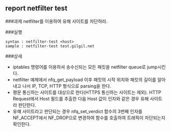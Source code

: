 ## report netfilter test
###과제
netfilter를 이용하여 유해 사이트를 차단하라.

###실행
```
syntax : netfilter-test <host>
sample : netfilter-test test.gilgil.net
```
###상세
- iptables 명령어를 이용하셔 송수신되는 모든 패킷을 netfilter queue로 jump시킨다.
- netfilter 예제에서 nfq_get_payload 이후 패킷의 시작 위치와 패킷의 길이를 알아내고 나서 IP, TCP, HTTP 형식으로 parsing을 한다.
- 평문 통신하는 사이트를 대상으로 한다(HTTPS 통신하는 사이트는 제외). HTTP Request에서 Host 필드를 추출한 다음 Host 값이 인자와 같은 경우 유해 사이트라 판단한다.
- 유햬 사이트라고 판단되는 경우 nfq_set_verdict 함수의 3번째 인자를 NF_ACCEPT에서 NF_DROP으로 변경하여 함수를 호출하여 트래픽이 차단되는지 확인한다.
